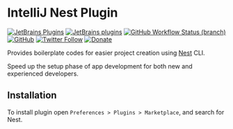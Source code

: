 # IntelliJ Nest Plugin

[![JetBrains Plugins](https://img.shields.io/jetbrains/plugin/v/18744-nest)](https://plugins.jetbrains.com/plugin/18744-nest)
[![JetBrains plugins](https://img.shields.io/jetbrains/plugin/d/18744-nest)](https://plugins.jetbrains.com/plugin/18744-nest/versions)
[![GitHub Workflow Status (branch)](https://img.shields.io/github/actions/workflow/status/nekofar/intellij-nestjs/build.yml?branch=master)](https://github.com/nekofar/intellij-nestjs/actions/workflows/build.yml)
[![GitHub](https://img.shields.io/github/license/nekofar/intellij-nestjs)](https://github.com/nekofar/intellij-nestjs/blob/master/LICENSE)
[![Twitter Follow](https://img.shields.io/badge/follow-%40nekofar-1DA1F2?logo=twitter&style=flat)](https://twitter.com/nekofar)
[![Donate](https://img.shields.io/badge/donate-nekofar.crypto-a2b9bc?logo=ko-fi&logoColor=white)](https://ud.me/nekofar.crypto)


<!-- Plugin description -->
Provides boilerplate codes for easier project creation using [Nest](https://nestjs.com) CLI.

Speed up the setup phase of app development for both new and experienced developers.
<!-- Plugin description end -->

## Installation

To install plugin open `Preferences > Plugins > Marketplace`, and search for Nest.
